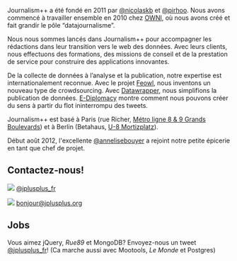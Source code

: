 Journalism++ a été fondé en 2011 par [@nicolaskb](http://twitter.com/nicolaskb/) et [@pirhoo](http://twitter.com/pirhoo/). Nous avons commencé à travailler ensemble en 2010 chez [OWNI](http://www.owni.fr), où nous avons créé et fait grandir le pôle “datajournalisme”.

Nous nous sommes lancés dans Journalism++ pour accompagner les rédactions dans leur transition vers le web des données. Avec leurs clients, nous effectuons des formations, des missions de conseil et de la prestation de service pour construire des applications innovantes.

De la collecte de données à l’analyse et la publication, notre expertise est internationalement reconnue. Avec le projet [Feowl](http://www.feowl.com/comingsoon/), nous inventons un nouveau type de crowdsourcing. Avec [Datawrapper](http://datawrapper.de/), nous simplifions la publication de données. [E-Diplomacy](http://ediplomacy.afp.com/) montre comment nous pouvons créer du sens à partir du flot ininterrompu des tweets.

Journalism++ est basé à Paris (rue Richer, [Métro ligne 8 & 9 Grands Boulevards](http://www.openstreetmap.org/?lat=48.870802&lon=2.349014&zoom=18&layers=M)) et à Berlin (Betahaus, [U-8 Mortizplatz](http://www.openstreetmap.org/?lat=52.503712&lon=13.410758&zoom=18&layers=M)).

Début août 2012, l'excellente [@annelisebouyer](https://twitter.com/annelisebouyer) a rejoint notre petite épicerie en tant que chef de projet.


## Contactez-nous!

![](http://oeildupirate.com/jplusplus/files/iconmonstr-twitter-5-icon.png) [@jplusplus_fr](http://twitter.com/jplusplus_fr)

![](http://oeildupirate.com/jplusplus/files/iconmonstr-email-10-icon.png) bonjour@jplusplus.org

## Jobs
Vous aimez jQuery, _Rue89_ et MongoDB? Envoyez-nous un tweet [@jplusplus_fr](https://twitter.com/jplusplus_fr)! (Ca marche aussi avec Mootools, _Le Monde_ et Postgres)


